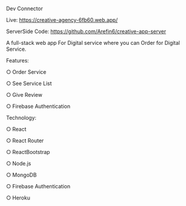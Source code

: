 
Dev Connector

Live: https://creative-agency-6fb60.web.app/

ServerSide Code: https://github.com/Arefin6/creative-app-server

A full-stack web app For Digital service where you can Order for Digital Service.

Features:

○ Order Service

○ See Service List

○ Give Review

○ Firebase Authentication

Technology:

○ React

○ React Router

○ ReactBootstrap

○ Node.js

○ MongoDB

○ Firebase Authentication



○ Heroku
